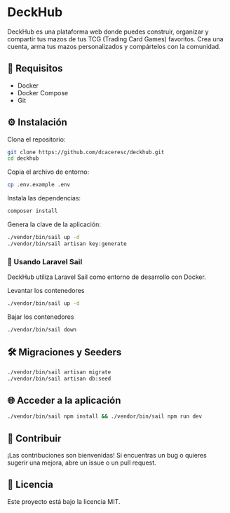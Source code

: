 # DeckHub

DeckHub es una plataforma web donde puedes construir, organizar y compartir tus mazos de tus TCG (Trading Card Games) favoritos. Crea una cuenta, arma tus mazos personalizados y compártelos con la comunidad.

## 🚀 Requisitos

- Docker
- Docker Compose
- Git

## ⚙️ Instalación

Clona el repositorio:

```bash
git clone https://github.com/dcaceresc/deckhub.git
cd deckhub
```

Copia el archivo de entorno:

```bash
cp .env.example .env
```

Instala las dependencias:

```bash
composer install
```

Genera la clave de la aplicación:

```bash
./vendor/bin/sail up -d
./vendor/bin/sail artisan key:generate
```

### 🐳 Usando Laravel Sail

DeckHub utiliza Laravel Sail como entorno de desarrollo con Docker.

Levantar los contenedores

```bash
./vendor/bin/sail up -d
```

Bajar los contenedores

```bash
./vendor/bin/sail down
```

## 🛠 Migraciones y Seeders

```bash
./vendor/bin/sail artisan migrate
./vendor/bin/sail artisan db:seed
```

## 🌐 Acceder a la aplicación

```bash
./vendor/bin/sail npm install && ./vendor/bin/sail npm run dev
```

## 🤝 Contribuir

¡Las contribuciones son bienvenidas! Si encuentras un bug o quieres sugerir una mejora, abre un issue o un pull request.


## 📝 Licencia

Este proyecto está bajo la licencia MIT.